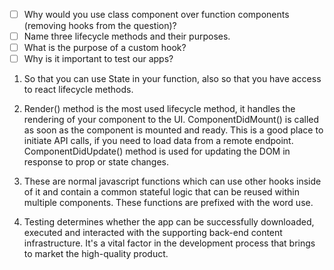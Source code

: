 - [ ] Why would you use class component over function components (removing hooks from the question)?
- [ ] Name three lifecycle methods and their purposes.
- [ ] What is the purpose of a custom hook?
- [ ] Why is it important to test our apps?

1. So that you can use State in your function, also so that you have access to react lifecycle methods.

2. Render() method is the most used lifecycle method, it handles the rendering of your component to            the UI. 
    ComponentDidMount() is called as soon as the component is mounted and ready. This is a good place to initiate API calls, if you need to load data from a remote endpoint.
    ComponentDidUpdate() method is used for updating the DOM in response to prop or state changes.

3. These are normal javascript functions which can use other hooks inside of it and contain a common stateful logic that can be reused within multiple components. These functions are prefixed with the word use.

4. Testing determines whether the app can be successfully downloaded, executed and interacted with the supporting back-end content infrastructure. It's a vital factor in the development process that brings to market the high-quality product.